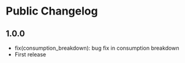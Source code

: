 # Public Changelog

## 1.0.0

- fix(consumption_breakdown): bug fix in consumption breakdown
- First release
